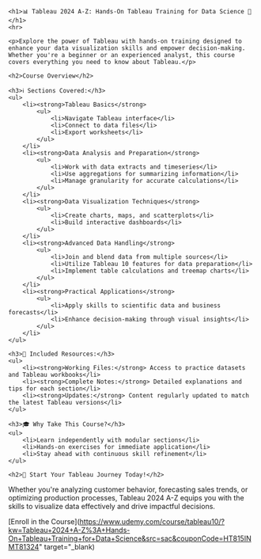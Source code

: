     <h1>📊 Tableau 2024 A-Z: Hands-On Tableau Training for Data Science 🚀</h1>
    <hr>
    
    <p>Explore the power of Tableau with hands-on training designed to enhance your data visualization skills and empower decision-making. Whether you're a beginner or an experienced analyst, this course covers everything you need to know about Tableau.</p>
    
    <h2>Course Overview</h2>
    
    <h3>ℹ️ Sections Covered:</h3>
    <ul>
        <li><strong>Tableau Basics</strong>
            <ul>
                <li>Navigate Tableau interface</li>
                <li>Connect to data files</li>
                <li>Export worksheets</li>
            </ul>
        </li>
        <li><strong>Data Analysis and Preparation</strong>
            <ul>
                <li>Work with data extracts and timeseries</li>
                <li>Use aggregations for summarizing information</li>
                <li>Manage granularity for accurate calculations</li>
            </ul>
        </li>
        <li><strong>Data Visualization Techniques</strong>
            <ul>
                <li>Create charts, maps, and scatterplots</li>
                <li>Build interactive dashboards</li>
            </ul>
        </li>
        <li><strong>Advanced Data Handling</strong>
            <ul>
                <li>Join and blend data from multiple sources</li>
                <li>Utilize Tableau 10 features for data preparation</li>
                <li>Implement table calculations and treemap charts</li>
            </ul>
        </li>
        <li><strong>Practical Applications</strong>
            <ul>
                <li>Apply skills to scientific data and business forecasts</li>
                <li>Enhance decision-making through visual insights</li>
            </ul>
        </li>
    </ul>
    
    <h3>📁 Included Resources:</h3>
    <ul>
        <li><strong>Working Files:</strong> Access to practice datasets and Tableau workbooks</li>
        <li><strong>Complete Notes:</strong> Detailed explanations and tips for each section</li>
        <li><strong>Updates:</strong> Content regularly updated to match the latest Tableau versions</li>
    </ul>
    
    <h3>🎓 Why Take This Course?</h3>
    <ul>
        <li>Learn independently with modular sections</li>
        <li>Hands-on exercises for immediate application</li>
        <li>Stay ahead with continuous skill refinement</li>
    </ul>
    
    <h2>🌟 Start Your Tableau Journey Today!</h2>
    
Whether you're analyzing customer behavior, forecasting sales trends, or optimizing production processes, Tableau 2024 A-Z equips you with the skills to visualize data effectively and drive impactful decisions.

[Enroll in the Course](https://www.udemy.com/course/tableau10/?kw=Tableau+2024+A-Z%3A+Hands-On+Tableau+Training+for+Data+Science&src=sac&couponCode=HT815INMT81324" target="_blank)
